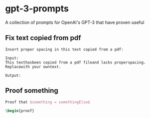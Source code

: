 # gpt-3-prompts
A collection of prompts for OpenAI's GPT-3 that have proven useful

## Fix text copied from pdf

```text
Insert proper spacing in this text copied from a pdf:

Input: 
This texthasbeen copied from a pdf fileand lacks properspacing. Replacewith your owntext.

Output:

```

## Proof something

```latex
Proof that $something = somethingElse$

\begin{proof}
```
